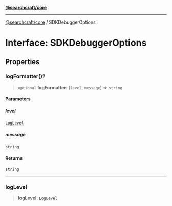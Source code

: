 [**@searchcraft/core**](https://docs.searchcraft.io/reference/sdk/core/README.md)

***

[@searchcraft/core](https://docs.searchcraft.io/reference/sdk/core/globals.md) / SDKDebuggerOptions

# Interface: SDKDebuggerOptions

## Properties

### logFormatter()?

> `optional` **logFormatter**: (`level`, `message`) => `string`

#### Parameters

##### level

[`LogLevel`](https://docs.searchcraft.io/reference/sdk/core/enumerations/LogLevel.md)

##### message

`string`

#### Returns

`string`

***

### logLevel

> **logLevel**: [`LogLevel`](https://docs.searchcraft.io/reference/sdk/core/enumerations/LogLevel.md)
